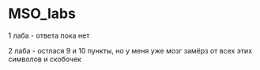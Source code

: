 # MSO_labs
1 лаба - ответа пока нет


2 лаба - остлася 9 и 10 пункты, но у меня уже мозг замёрз от всех этих символов и скобочек
